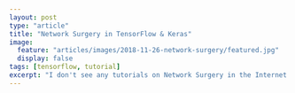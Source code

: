 ```yaml
---
layout: post
type: "article"
title: "Network Surgery in TensorFlow & Keras"
image:
  feature: "articles/images/2018-11-26-network-surgery/featured.jpg"
  display: false
tags: [tensorflow, tutorial]
excerpt: "I don't see any tutorials on Network Surgery in the Internet (since it usually involves undocumented stuffs). So here is one for you!"
---
```


